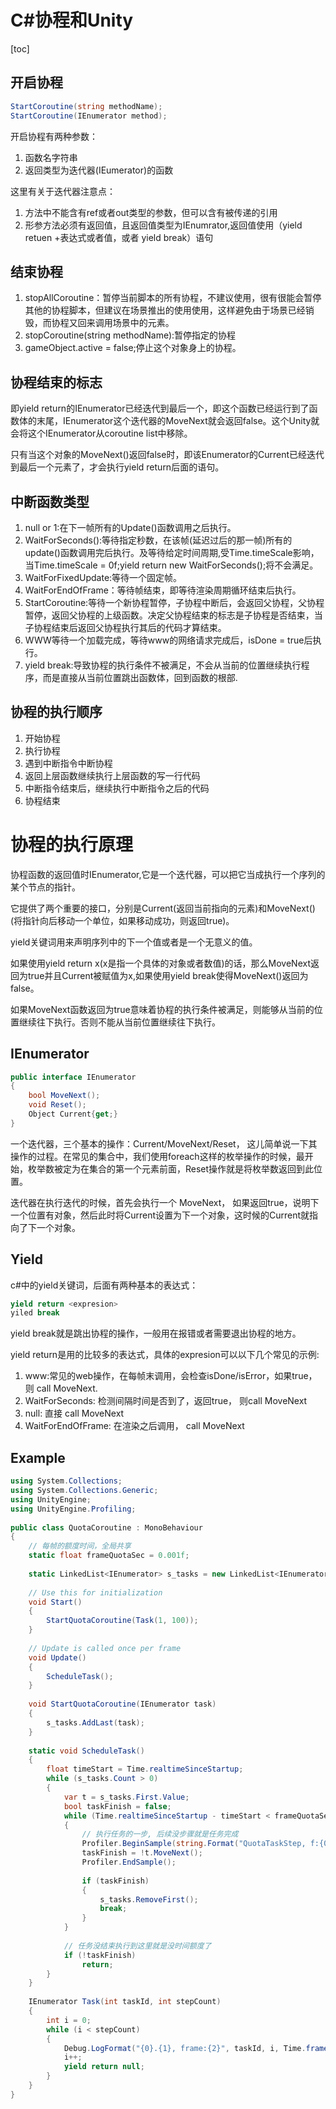 # C#协程和Unity

[toc]

## 开启协程

```c#
StartCoroutine(string methodName);
StartCoroutine(IEnumerator method);
```

开启协程有两种参数：

1. 函数名字符串
2. 返回类型为迭代器(IEumerator)的函数

这里有关于迭代器注意点：

1. 方法中不能含有ref或者out类型的参数，但可以含有被传递的引用
2. 形参方法必须有返回值，且返回值类型为IEnumrator,返回值使用（yield retuen +表达式或者值，或者 yield break）语句



## 结束协程

1. stopAllCoroutine：暂停当前脚本的所有协程，不建议使用，很有很能会暂停其他的协程脚本，但建议在场景推出的使用使用，这样避免由于场景已经销毁，而协程又回来调用场景中的元素。
2. stopCoroutine(string methodName):暂停指定的协程
3. gameObject.active = false;停止这个对象身上的协程。

## 协程结束的标志

即yield return的IEnumerator已经迭代到最后一个，即这个函数已经运行到了函数体的末尾，IEnumerator这个迭代器的MoveNext就会返回false。这个Unity就会将这个IEnumerator从coroutine list中移除。

只有当这个对象的MoveNext()返回false时，即该Enumerator的Current已经迭代到最后一个元素了，才会执行yield return后面的语句。

## 中断函数类型

1. null or 1:在下一帧所有的Update()函数调用之后执行。
2. WaitForSeconds():等待指定秒数，在该帧(延迟过后的那一帧)所有的update()函数调用完后执行。及等待给定时间周期,受Time.timeScale影响，当Time.timeScale = 0f;yield return new WaitForSeconds();将不会满足。
3. WaitForFixedUpdate:等待一个固定帧。
4. WaitForEndOfFrame：等待帧结束，即等待渲染周期循环结束后执行。
5. StartCoroutine:等待一个新协程暂停，子协程中断后，会返回父协程，父协程暂停，返回父协程的上级函数。决定父协程结束的标志是子协程是否结束，当子协程结束后返回父协程执行其后的代码才算结束。
6. WWW等待一个加载完成，等待www的网络请求完成后，isDone = true后执行。
7. yield break:导致协程的执行条件不被满足，不会从当前的位置继续执行程序，而是直接从当前位置跳出函数体，回到函数的根部.

## 协程的执行顺序

1. 开始协程
2. 执行协程
3. 遇到中断指令中断协程
4. 返回上层函数继续执行上层函数的写一行代码
5. 中断指令结束后，继续执行中断指令之后的代码
6. 协程结束

# 协程的执行原理

协程函数的返回值时IEnumerator,它是一个迭代器，可以把它当成执行一个序列的某个节点的指针。

它提供了两个重要的接口，分别是Current(返回当前指向的元素)和MoveNext()(将指针向后移动一个单位，如果移动成功，则返回true)。

yield关键词用来声明序列中的下一个值或者是一个无意义的值。

如果使用yield return x(x是指一个具体的对象或者数值)的话，那么MoveNext返回为true并且Current被赋值为x,如果使用yield break使得MoveNext()返回为false。

如果MoveNext函数返回为true意味着协程的执行条件被满足，则能够从当前的位置继续往下执行。否则不能从当前位置继续往下执行。



## **IEnumerator**

```c#
public interface IEnumerator
{
	bool MoveNext();
	void Reset();
	Object Current{get;}
}
```

一个迭代器，三个基本的操作：Current/MoveNext/Reset， 这儿简单说一下其操作的过程。在常见的集合中，我们使用foreach这样的枚举操作的时候，最开始，枚举数被定为在集合的第一个元素前面，Reset操作就是将枚举数返回到此位置。

迭代器在执行迭代的时候，首先会执行一个 MoveNext， 如果返回true，说明下一个位置有对象，然后此时将Current设置为下一个对象，这时候的Current就指向了下一个对象。



## **Yield**

c#中的yield关键词，后面有两种基本的表达式：

```c#
yield return <expresion>
yiled break
```

yield break就是跳出协程的操作，一般用在报错或者需要退出协程的地方。

yield return是用的比较多的表达式，具体的expresion可以以下几个常见的示例:

1. www:常见的web操作，在每帧末调用，会检查isDone/isError，如果true，则 call MoveNext.
2. WaitForSeconds: 检测间隔时间是否到了，返回true， 则call MoveNext
3. null: 直接 call MoveNext
4. WaitForEndOfFrame: 在渲染之后调用， call MoveNext



## Example

```c#
using System.Collections;
using System.Collections.Generic;
using UnityEngine;
using UnityEngine.Profiling;
 
public class QuotaCoroutine : MonoBehaviour
{
    // 每帧的额度时间，全局共享
    static float frameQuotaSec = 0.001f;
 
    static LinkedList<IEnumerator> s_tasks = new LinkedList<IEnumerator>();
 
    // Use this for initialization
    void Start()
    {
        StartQuotaCoroutine(Task(1, 100));
    }
 
    // Update is called once per frame
    void Update()
    {
        ScheduleTask();
    }
 
    void StartQuotaCoroutine(IEnumerator task)
    {
        s_tasks.AddLast(task);
    }
 
    static void ScheduleTask()
    {
        float timeStart = Time.realtimeSinceStartup;
        while (s_tasks.Count > 0)
        {
            var t = s_tasks.First.Value;
            bool taskFinish = false;
            while (Time.realtimeSinceStartup - timeStart < frameQuotaSec)
            {
                // 执行任务的一步, 后续没步骤就是任务完成
                Profiler.BeginSample(string.Format("QuotaTaskStep, f:{0}", Time.frameCount));
                taskFinish = !t.MoveNext();
                Profiler.EndSample();
 
                if (taskFinish)
                {
                    s_tasks.RemoveFirst();
                    break;
                }
            }
 
            // 任务没结束执行到这里就是没时间额度了
            if (!taskFinish)
                return;
        }
    }
 
    IEnumerator Task(int taskId, int stepCount)
    {
        int i = 0;
        while (i < stepCount)
        {
            Debug.LogFormat("{0}.{1}, frame:{2}", taskId, i, Time.frameCount);
            i++;
            yield return null;
        }
    }
}
```

